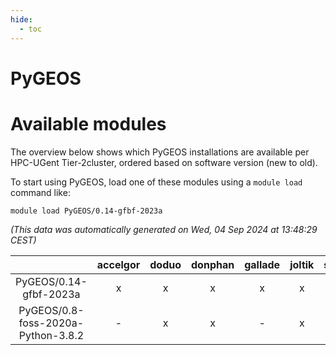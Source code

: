 ```yaml
---
hide:
  - toc
---
```


PyGEOS
======

# Available modules


The overview below shows which PyGEOS installations are available per HPC-UGent Tier-2cluster, ordered based on software version (new to old).

To start using PyGEOS, load one of these modules using a `module load` command like:

```shell
module load PyGEOS/0.14-gfbf-2023a
```

*(This data was automatically generated on Wed, 04 Sep 2024 at 13:48:29 CEST)*  

| |accelgor|doduo|donphan|gallade|joltik|shinx|skitty|
| :---: | :---: | :---: | :---: | :---: | :---: | :---: | :---: |
|PyGEOS/0.14-gfbf-2023a|x|x|x|x|x|x|x|
|PyGEOS/0.8-foss-2020a-Python-3.8.2|-|x|x|-|x|-|x|
